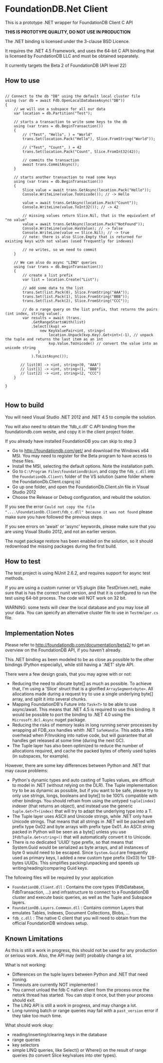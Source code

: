 FoundationDB.Net Client
=======================

This is a prototype .NET wrapper for FoundationDB Client C API

**THIS IS PROTOTYPE QUALITY, DO NOT USE IN PRODUCTION**

The .NET binding is licensed under the 3-clause BSD Licence. 

It requires the .NET 4.5 Framework, and uses the 64-bit C API binding that is licensed by FoundationDB LLC and must be obtained separately.

It currently targets the Beta 2 of FoundationDB (API level 22)

How to use
----------

```CSharp

// Connect to the db "DB" using the default local cluster file
using (var db = await Fdb.OpenLocalDatabaseAsync("DB"))
{
    // we will use a subspace for all our data
    var location = db.Partition("Test");
    
    // starts a transaction to write some keys to the db
    using (var trans = db.BeginTransaction())
    {
        // ("Test", "Hello", ) = "World"
        trans.Set(location.Pack("Hello"), Slice.FromString("World"));

        // ("Test", "Count", ) = 42
        trans.Set(location.Pack("Count", Slice.FromInt32(42));
        
        // commits the transaction
        await trans.CommitAsync();
    }

    // starts another transaction to read some keys
    using (var trans = db.BeginTransaction())
    {  
        Slice value = await trans.GetAsync(location.Pack("Hello"));
        Console.WriteLine(value.ToUnicode()); // -> Hello
    
        value = await trans.GetAsync(location.Pack("Count"));
        Console.WriteLine(value.ToInt32()); // -> 42
    
        // missing values return Slice.Nil, that is the equivalent of "no value"
        value = await trans.GetAsync(location.Pack("NotFound"));
        Console.WriteLine(value.HasValue); // -> false
        Console.WriteLine(value == Slice.Nil); // -> true
        // note: there is also Slice.Empty that is returned for existing keys with not values (used frequently for indexes)
        
        // no writes, so we need to commit
    }

    // We can also do async "LINQ" queries
    using (var trans = db.BeginTransaction())
    {
        // create a list prefix
        var list = location.Create("List");
    
        // add some data to the list
        trans.Set(list.Pack(0), Slice.FromString("AAA"));
        trans.Set(list.Pack(1), Slice.FromString("BBB"));
        trans.Set(list.Pack(2), Slice.FromString("CCC"));
    
        // do a range query on the list prefix, that returns the pairs (int index, string value).        
        var results = await (trans.
            .GetRangeStartsWith(list)
            .Select((kvp) => 
                new KeyValuePair<int, string>(
                    location.Unpack(kvp.Key).Get<int>(-1), // unpack the tuple and returns the last item as an int
                    kvp.Value.ToUnicode() // convert the value into an unicode string
               )
            ).ToListAsync());

       // list[0] -> <int, string>(0, "AAA")
       // list[1] -> <int, string>(1, "BBB")
       // list[2] -> <int, string>(2, "CCC")
    }
    
}


```

How to build
------------

You will need Visual Studio .NET 2012 and .NET 4.5 to compile the solution.

You will also need to obtain the 'fdb_c.dll' C API binding from the foundationdb.com wesite, and copy it in the client project folder.

If you already have installed FoundationDB you can skip to step 3

* Go to http://foundationdb.com/get/ and download the Windows x64 MSI. You may need to register for the Beta program to have access to these files.
* Install the MSI, selecting the default options. Note the installation path.
* Go to `C:\Program Files\foundationdb\bin\` and copy the `fdb_c.dll` into the `FoundationDb.Client\` folder of the VS solution (same folder where the FoundationDb.Client.csproj is)
* Go up one folder, and open the FoundationDb.Client.sln file in Visual Studio 2012
* Choose the Release or Debug configuration, and rebuild the solution.

If you see the error `Could not copy the file "....\FoundationDb.Client\fdb_c.dll" because it was not found` please make sure you have followed the previous steps.

If you see errors on 'await' or 'async' keywords, please make sure that you are using Visual Studio 2012, and not an earlier version.

The nuget package restore has been enabled on the solution, so it should redownload the missing packages during the first build.

How to test
-----------

The test project is using NUnit 2.6.2, and requires support for async test methods.

If you are using a custom runner or VS plugin (like TestDriven.net), make sure that is has the correct nunit version, and that it is configured to run the test using 64-bit process. The code will NOT work on 32 bit.

WARNING: some tests will clear the local database and you may lose all your data. You can speicify an alternative cluster file to use in `TestHelper.cs` file.

Implementation Notes
--------------------

Please refer to http://foundationdb.com/documentation/beta2/ to get an overview on the FoundationDB API, if you haven't already.

This .NET binding as been modeled to be as close as possible to the other bindings (Python especially), while still having a '.NET' style API. 

There were a few design goals, that you may agree with or not:
* Reducing the need to allocate byte[] as much as possible. To achieve that, I'm using a 'Slice' struct that is a glorified `ArraySegment<byte>`. All allocations made during a request try to use a single underlying byte[] array, and split it into several chunks.
* Mapping FoundationDB's Future into `Task<T>` to be able to use async/await. This means that .NET 4.5 is required to use this binding. It would be possible to port the binding to .NET 4.0 using the `Microsoft.Bcl.Async` nuget package.
* Reducing the risks of memory leaks in long running server processes by wrapping all FDB_xxx handles whith .NET `SafeHandle`. This adds a little overhead when P/Invoking into native code, but will guarantee that all handles get released at some time (during the next GC).
* The Tuple layer has also been optimized to reduce the number of allocations required, and cache the packed bytes of oftenly used tuples (in subspaces, for example).

However, there are some key differences between Python and .NET that may cause problems:
* Python's dynamic types and auto casting of Tuples values, are difficult to model in .NET (without relying on the DLR). The Tuple implementation try to be as dynamic as possible, but if you want to be safe, please try to only use strings, longs, booleans and byte[] to be 100% compatible with other bindings. You should refrain from using the untyped `tuple[index]` indexer (that returns an object), and instead use the generic `tuple.Get<T>(index)` that will try to adapt the underlying type into a T.
* The Tuple layer uses ASCII and Unicode strings, while .NET only have Unicode strings. That means that all strings in .NET will be packed with prefix type 0x02 and byte arrays with prefix type 0x01. An ASCII string packed in Python will be seen as a byte[] unless you use `IFdbTuple.Get<string>()` that will automatically convert it to Unicode.
* There is no dedicated 'UUID' type prefix, so that means that System.Guid would be serialized as byte arrays, and all instances of byte 0 would need to be escaped. Since `System.Guid` are frequently used as primary keys, I added a new custom type prefix (0x03) for 128-bytes UUIDs. This simplifies packing/unpacking and speeds up writing/reading/comparing Guid keys.

The following files will be required by your application
* `FoundationDB.Client.dll` : Contains the core types (FdbDatabase, FdbTransaction, ...) and infrastructure to connect to a FoundationDB cluster and execute basic queries, as well as the Tuple and Subspace layers.
* `FoundationDB.Layers.Commmon.dll` : Contains common Layers that emulates Tables, Indexes, Document Collections, Blobs, ...
* `fdb_c.dll` : The native C client that you will need to obtain from the official FoundationDB windows setup.

Known Limitations
-----------------

As this is still a work in progress, this should not be used for any production or serious work. Also, the API may (will!) probably change a lot.

What is not working:
* Differences on the tuple layers between Python and .NET that need ironing.
* Timeouts are currently NOT implemented !
* You cannot unload the fdb C native client from the process once the netork thread has started. You can stop it once, but then your process should exit.
* The LINQ API is still a work in progress, and may change a lot.
* Long running batch or range queries may fail with a `past_version` error if they take too much time.

What should work okay:
* reading/inserting/clearing keys in the database
* range queries
* key selectors
* simple LINQ queries, like Select() or Where() on the result of range queries (to convert Slice key/values into oter types).




